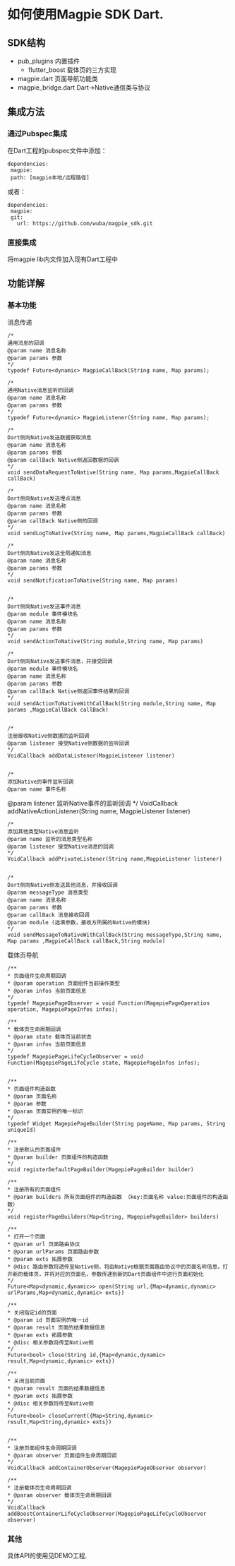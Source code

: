 # 如何使用Magpie SDK Dart.
## SDK结构
- pub_plugins 内置插件
    - flutter_boost 载体页的三方实现
- magpie.dart 页面导航功能类
- magpie_bridge.dart Dart->Native通信类与协议
## 集成方法

### 通过Pubspec集成
在Dart工程的pubspec文件中添加：

    dependencies:   
     magpie:     
     path: [magpie本地/远程路径]

或者：

    dependencies:   
     magpie:     
     git:
       url: https://github.com/wuba/magpie_sdk.git

### 直接集成
将magpie lib内文件加入现有Dart工程中

## 功能详解

### 基本功能
消息传递 

    /*
    通用消息的回调
    @param name 消息名称
    @param params 参数
    */
    typedef Future<dynamic> MagpieCallBack(String name, Map params);

    /*
    通用Native消息监听的回调
    @param name 消息名称
    @param params 参数
    */
    typedef Future<dynamic> MagpieListener(String name, Map params);

    /*
    Dart侧向Native发送数据获取消息
    @param name 消息名称
    @param params 参数
    @param callBack Native侧返回数据的回调
    */
    void sendDataRequestToNative(String name, Map params,MagpieCallBack callBack)

    /*
    Dart侧向Native发送埋点消息
    @param name 消息名称
    @param params 参数
    @param callBack Native侧的回调
    */
    void sendLogToNative(String name, Map params,MagpieCallBack callBack)

    /*
    Dart侧向Native发送全局通知消息
    @param name 消息名称
    @param params 参数
    */
    void sendNotificationToNative(String name, Map params)


    /*
    Dart侧向Native发送事件消息
    @param module 事件模块名
    @param name 消息名称
    @param params 参数
    */
    void sendActionToNative(String module,String name, Map params)

    /*
    Dart侧向Native发送事件消息，并接受回调
    @param module 事件模块名
    @param name 消息名称
    @param params 参数
    @param callBack Native侧返回事件结果的回调
    */
    void sendActionToNativeWithCallBack(String module,String name, Map params ,MagpieCallBack callBack)


    /*
    注册接收Native侧数据的监听回调
    @param listener 接受Native侧数据的监听回调
    */
    VoidCallback addDataListener(MagpieListener listener)

 
    /*
    添加Native的事件监听回调
    @param name 事件名称
@param listener 监听Native事件的监听回调
*/
VoidCallback addNativeActionListener(String name, MagpieListener listener)

    /*
    添加其他类型Native消息监听
    @param name 监听的消息类型名称
    @param listener 接受Native消息的回调
    */
    VoidCallback addPrivateListener(String name,MagpieListener listener)


    /*
    Dart侧向Native侧发送其他消息，并接收回调
    @param messageType 消息类型
    @param name 消息名称
    @param params 参数
    @param callBack 消息接收回调
    @param module (选填参数，接收方所属的Native的模块)
    */
    void sendMessageToNativeWithCallBack(String messageType,String name, Map params ,MagpieCallBack callBack,String module)

 
载体页导航

    /**
    * 页面组件生命周期回调
    * @param operation 页面组件当前操作类型
    * @param infos 当前页面信息
    */
    typedef MagepiePageObserver = void Function(MagepiePageOperation operation, MagepiePageInfos infos);

    /**
    * 载体页生命周期回调
    * @param state 载体页当前状态
    * @param infos 当前页面信息
    */
    typedef MagepiePageLifeCycleObserver = void Function(MagepiePageLifeCycle state, MagepiePageInfos infos);

 
    /**
    * 页面组件构造函数
    * @param 页面名称
    * @param 参数
    * @param 页面实例的唯一标识
    */
    typedef Widget MagepiePageBuilder(String pageName, Map params, String uniqueId)

    /**
    * 注册默认的页面组件
    * @param builder 页面组件的构造函数
    */
    void registerDefaultPageBuilder(MagepiePageBuilder builder)

    /**
    * 注册所有的页面组件
    * @param builders 所有页面组件的构造函数 （key:页面名称 value:页面组件的构造函数）
    */
    void registerPageBuilders(Map<String, MagepiePageBuilder> builders)

    /**
    * 打开一个页面
    * @param url 页面路由协议
    * @param urlParams 页面路由参数
    * @param exts 拓展参数
    * @disc 路由参数将透传至Native侧，将由Native根据页面路由协议中的页面名称信息，打开新的载体页，并将对应的页面名，参数传递到新的Dart页面组件中进行页面初始化
    */
    Future<Map<dynamic,dynamic>> open(String url,{Map<dynamic,dynamic> urlParams,Map<dynamic,dynamic> exts})

    /**
    * 关闭指定id的页面
    * @param id 页面实例的唯一id
    * @param result 页面的结果数据信息
    * @param exts 拓展参数
    * @disc 相关参数将传至Native侧
    */
    Future<bool> close(String id,{Map<dynamic,dynamic> result,Map<dynamic,dynamic> exts})

    /**
    * 关闭当前页面
    * @param result 页面的结果数据信息
    * @param exts 拓展参数
    * @disc 相关参数将传至Native侧
    */
    Future<bool> closeCurrent({Map<String,dynamic> result,Map<String,dynamic> exts})


    /**
    * 注册页面组件生命周期回调
    * @param observer 页面组件生命周期回调
    */
    VoidCallback addContainerObserver(MagepiePageObserver observer)

    /**
    * 注册载体页生命周期回调
    * @param observer 载体页生命周期回调
    */
    VoidCallback addBoostContainerLifeCycleObserver(MagepiePageLifeCycleObserver observer)

 
### 其他
具体API的使用见DEMO工程.
